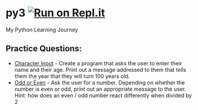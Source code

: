 # py3 [![Run on Repl.it](https://repl.it/badge/github/Liopun/py3)](https://repl.it/github/Liopun/py3)
My Python Learning Journey

## Practice Questions:

- [Character Input](https://www.practicepython.org/exercise/2014/01/29/01-character-input.html) - Create a program that asks the user to enter their name and their age. Print out a message addressed to them that tells them the year that they will turn 100 years old.
- [Odd or Even](http://www.practicepython.org/exercise/2014/02/05/02-odd-or-even.html) - Ask the user for a number. Depending on whether the number is even or odd, print out an appropriate message to the user. Hint: how does an even / odd number react differently when divided by 2

